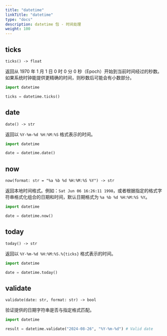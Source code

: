 ```yaml
---
title: "datetime"
linkTitle: "datetime"
type: "docs"
description: datetime 包 - 时间处理
weight: 100
---
```


## ticks

`ticks() -> float`

返回从 1970 年 1 月 1 日 0 时 0 分 0 秒（Epoch）开始到当前时间经过的秒数。如果系统时钟能提供更精确的时间，则秒数后可能会有小数部分。

```python
import datetime

ticks = datetime.ticks()
```

## date

`date() -> str`

返回以 `%Y-%m-%d %H:%M:%S` 格式表示的时间。

```python
import datetime

date = datetime.date()
```

## now

`now(format: str = "%a %b %d %H:%M:%S %Y") -> str`

返回本地时间格式。例如：`Sat Jun 06 16:26:11 1998`，或者根据指定的格式字符串格式化组合的日期和时间，默认日期格式为 `%a %b %d %H:%M:%S %Y`。

```python
import datetime

date = datetime.now()
```

## today

`today() -> str`

返回以 `%Y-%m-%d %H:%M:%S.%{ticks}` 格式表示的时间。

```python
import datetime

date = datetime.today()
```

## validate

`validate(date: str, format: str) -> bool`

验证提供的日期字符串是否与指定格式匹配。

```python
import datetime

result = datetime.validate("2024-08-26", "%Y-%m-%d") # Valid date
```
